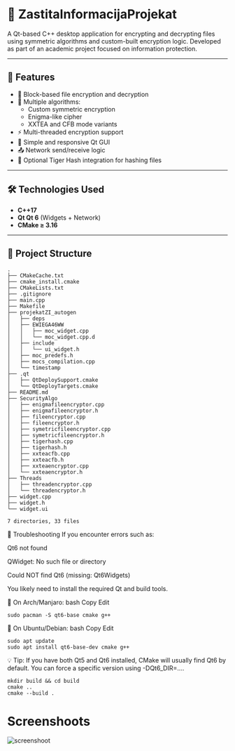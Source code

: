 # 🔐 ZastitaInformacijaProjekat

A Qt-based C++ desktop application for encrypting and decrypting files using symmetric algorithms and custom-built encryption logic. Developed as part of an academic project focused on information protection.

---

## 📌 Features

- 🧱 Block-based file encryption and decryption
- 🔐 Multiple algorithms:
  - Custom symmetric encryption
  - Enigma-like cipher
  - XXTEA and CFB mode variants
- ⚡ Multi-threaded encryption support
- 📁 Simple and responsive Qt GUI
- 📤 Network send/receive logic
- 🐯 Optional Tiger Hash integration for hashing files

---

## 🛠️ Technologies Used

- **C++17**
- **Qt  Qt 6** (Widgets + Network)
- **CMake ≥ 3.16**

---

## 📁 Project Structure
```
.
├── CMakeCache.txt
├── cmake_install.cmake
├── CMakeLists.txt
├── .gitignore
├── main.cpp
├── Makefile
├── projekatZI_autogen
│   ├── deps
│   ├── EWIEGA46WW
│   │   ├── moc_widget.cpp
│   │   └── moc_widget.cpp.d
│   ├── include
│   │   └── ui_widget.h
│   ├── moc_predefs.h
│   ├── mocs_compilation.cpp
│   └── timestamp
├── .qt
│   ├── QtDeploySupport.cmake
│   └── QtDeployTargets.cmake
├── README.md
├── SecurityAlgo
│   ├── enigmafileencryptor.cpp
│   ├── enigmafileencryptor.h
│   ├── fileencryptor.cpp
│   ├── fileencryptor.h
│   ├── symetricfileencryptor.cpp
│   ├── symetricfileencryptor.h
│   ├── tigerhash.cpp
│   ├── tigerhash.h
│   ├── xxteacfb.cpp
│   ├── xxteacfb.h
│   ├── xxteaencryptor.cpp
│   └── xxteaencryptor.h
├── Threads
│   ├── threadencryptor.cpp
│   └── threadencryptor.h
├── widget.cpp
├── widget.h
└── widget.ui

7 directories, 33 files
```
🧰 Troubleshooting
If you encounter errors such as:

Qt6 not found

QWidget: No such file or directory

Could NOT find Qt6 (missing: Qt6Widgets)

You likely need to install the required Qt and build tools.

🐧 On Arch/Manjaro:
bash
Copy
Edit
```
sudo pacman -S qt6-base cmake g++
```
🐧 On Ubuntu/Debian:
bash
Copy
Edit
```
sudo apt update
sudo apt install qt6-base-dev cmake g++
```
💡 Tip: If you have both Qt5 and Qt6 installed, CMake will usually find Qt6 by default. You can force a specific version using -DQt6_DIR=....
```
mkdir build && cd build
cmake ..
cmake --build .
```
<h1>Screenshoots</h1>

![screenshoot]("https://github.com/milutin2002/projekatZI/blob/main/Images/startServer.png?raw=true")
